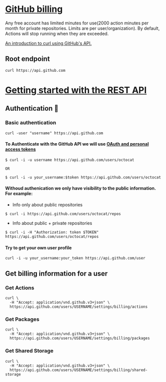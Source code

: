 # [GitHub billing](https://docs.github.com/en/rest/reference/billing)

Any free account has limited minutes for use(2000 action minutes per month for private repositories. Limits are per user/organization). By default, Actions will stop running when they are exceeded.

[An introduction to curl using GitHub's API.](https://gist.github.com/joyrexus/85bf6b02979d8a7b0308)


## Root endpoint

```
curl https://api.github.com

```

# [Getting started with the REST API](https://docs.github.com/en/rest/guides/getting-started-with-the-rest-api)

## Authentication 🐾

### Basic authentication

```
curl -user "username" https://api.github.com

```

#### To Authenticate with the GitHub API we will use [OAuth and personal access tokens](https://docs.github.com/en/rest/overview/other-authentication-methods#via-oauth-and-personal-access-tokens)

```
$ curl -i -u username https://api.github.com/users/octocat

OR

$ curl -i -u your_username:$token https://api.github.com/users/octocat

```

#### Withoud authenication we only have visibility to the public information. For example:

* Info only about public repositories

```
$ curl -i https://api.github.com/users/octocat/repos
```


* Info about public + private repositories

```
$ curl -i -H "Authorization: token $TOKEN"  https://api.github.com/users/octocat/repos

```
#### Try to get your own user profile

```
curl -i -u your_username:your_token https://api.github.com/user
```

## Get billing information for a user

### Get Actions 

```
curl \
  -H "Accept: application/vnd.github.v3+json" \
  https://api.github.com/users/USERNAME/settings/billing/actions
```


###  Get Packages

```
curl \
  -H "Accept: application/vnd.github.v3+json" \
  https://api.github.com/users/USERNAME/settings/billing/packages
```

### Get Shared Storage 

```
curl \
  -H "Accept: application/vnd.github.v3+json" \
  https://api.github.com/users/USERNAME/settings/billing/shared-storage
```

